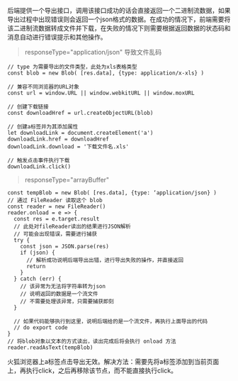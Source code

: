后端提供一个导出接口，调用该接口成功的话会直接返回一个二进制流数据，如果导出过程中出现错误则会返回一个json格式的数据。在成功的情况下，前端需要将该二进制流数据转成文件并下载，在失败的情况下则需要根据返回数据的状态码和消息自动进行错误提示和其他操作。

> responseType="application/json" 导致文件乱码

```
// type 为需要导出的文件类型，此处为xls表格类型
const blob = new Blob( [res.data], {type: application/x-xls} )

// 兼容不同浏览器的URL对象
const url = window.URL || window.webkitURL || window.moxURL

// 创建下载链接
const downloadHref = url.createObjectURL(blob)

// 创建a标签并为其添加属性
let downloadLink = document.createElement('a')
downloadLink.href = downloadHref
downloadLink.download = '下载文件名.xls'

// 触发点击事件执行下载
downloadLink.click()
```

> responseType="arrayBuffer"
```
const tempBlob = new Blob( [res.data], {type: ‘application/json} )
// 通过 FileReader 读取这个 blob
const reader = new FileReader()
reader.onload = e => {
  const res = e.target.result
  // 此处对fileReader读出的结果进行JSON解析
  // 可能会出现错误，需要进行捕获
  try {
    const json = JSON.parse(res)
    if (json) {
      // 解析成功说明后端导出出错，进行导出失败的操作，并直接返回
      return
    }
  } catch (err) {
    // 该异常为无法将字符串转为json
    // 说明返回的数据是一个流文件
    // 不需要处理该异常，只需要捕获即刻
  }

  // 如果代码能够执行到这里，说明后端给的是一个流文件，再执行上面导出的代码
  // do export code
}
// 将blob对象以文本的方式读出，读出完成后将会执行 onload 方法
reader.readAsText(tempBlob)
```

火狐浏览器上a标签点击导出无效。解决方法：需要先将a标签添加到当前页面上，再执行click，之后再移除该节点，而不能直接执行click。